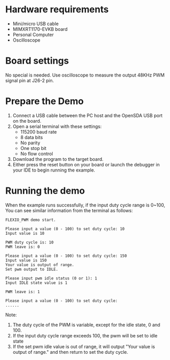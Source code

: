Hardware requirements
=====================
- Mini/micro USB cable
- MIMXRT1170-EVKB board
- Personal Computer
- Oscilloscope

Board settings
==============
No special is needed.
Use oscilloscope to measure the output 48KHz PWM signal pin at J26-2 pin.

Prepare the Demo
================
1. Connect a USB cable between the PC host and the OpenSDA USB port on the board.
2. Open a serial terminal with these settings:
    - 115200 baud rate
    - 8 data bits
    - No parity
    - One stop bit
    - No flow control
3. Download the program to the target board.
4. Either press the reset button on your board or launch the debugger in your IDE to begin running the example.

Running the demo
================
When the example runs successfully, if the input duty cycle range is 0~100,
You can see similar information from the terminal as follows:
~~~~~~~~~~~~
FLEXIO_PWM demo start.

Please input a value (0 - 100) to set duty cycle: 10
Input value is 10

PWM duty cycle is: 10
PWM leave is: 0

Please input a value (0 - 100) to set duty cycle: 150
Input value is 150
Your value is output of range.
Set pwm output to IDLE.

Please input pwm idle status (0 or 1): 1
Input IDLE state value is 1

PWM leave is: 1 

Please input a value (0 - 100) to set duty cycle: 
......
~~~~~~~~~~~~
Note:
1. The duty cycle of the PWM is variable, except for the idle state, 0 and 100.
2. If the input duty cycle range exceeds 100, the pwm will be set to idle state
3. If the set pwm idle value is out of range, it will output "Your value is output of range."
   and then return to set the duty cycle.
